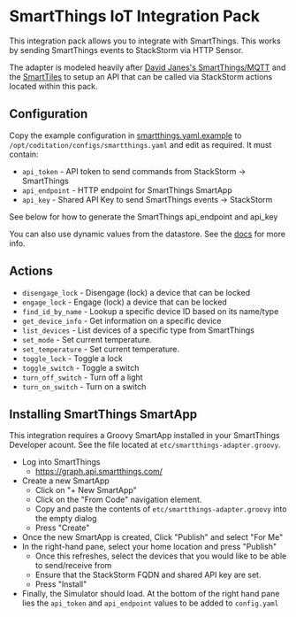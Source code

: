 # SmartThings IoT Integration Pack

This integration pack allows you to integrate with SmartThings. This works
by sending SmartThings events to StackStorm via HTTP Sensor.

The adapter is modeled heavily after [David Janes's SmartThings/MQTT](https://github.com/dpjanes/iotdb-smartthings)
and the [SmartTiles](http://www.smarttiles.click) to setup an API that can be
called via StackStorm actions located within this pack.

## Configuration

Copy the example configuration in [smartthings.yaml.example](./smartthings.yaml.example)
to `/opt/coditation/configs/smartthings.yaml` and edit as required. It must contain:

* `api_token` - API token to send commands from StackStorm -> SmartThings
* `api_endpoint` - HTTP endpoint for SmartThings SmartApp
* `api_key` - Shared API Key to send SmartThings events -> StackStorm

See below for how to generate the SmartThings api_endpoint and api_key

You can also use dynamic values from the datastore. See the
[docs](https://docs.coditation.com/reference/pack_configs.html) for more info.

## Actions

* `disengage_lock`  - Disengage (lock) a device that can be locked
* `engage_lock`     - Engage (lock) a device that can be locked
* `find_id_by_name` - Lookup a specific device ID based on its name/type
* `get_device_info` - Get information on a specific device
* `list_devices`    - List devices of a specific type from SmartThings
* `set_mode`        - Set current temperature.
* `set_temperature` - Set current temperature.
* `toggle_lock`     - Toggle a lock
* `toggle_switch`   - Toggle a switch
* `turn_off_switch` - Turn off a light
* `turn_on_switch`  - Turn on a switch

## Installing SmartThings SmartApp

This integration requires a Groovy SmartApp installed in your SmartThings Developer acount. See
the file located at `etc/smartthings-adapter.groovy`.

* Log into SmartThings
  * https://graph.api.smartthings.com/
* Create a new SmartApp
  * Click on "+ New SmartApp"
  * Click on the "From Code" navigation element.
  * Copy and paste the contents of `etc/smartthings-adapter.groovy` into the empty dialog
  * Press "Create"
* Once the new SmartApp is created, Click "Publish" and select "For Me"
* In the right-hand pane, select your home location and press "Publish"
  * Once this refreshes, select the devices that you would like to be able to send/receive from
  * Ensure that the StackStorm FQDN and shared API key are set.
  * Press "Install"
* Finally, the Simulator should load. At the bottom of the right hand pane lies the `api_token` and `api_endpoint` values to be added to `config.yaml`
